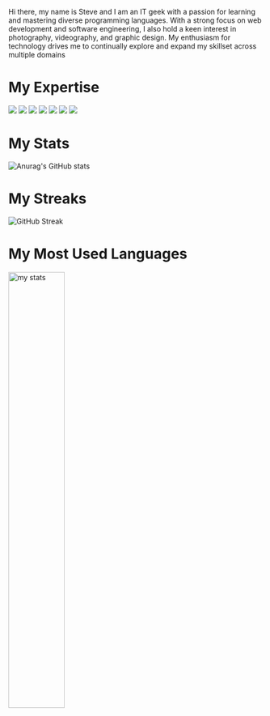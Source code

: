 Hi there, my name is Steve and I am an IT geek with a passion for learning and mastering diverse programming languages. 
With a strong focus on web development and software engineering, I also hold a keen interest in photography, videography, and graphic design. 
My enthusiasm for technology drives me to continually explore and expand my skillset across multiple domains

# My Expertise

<img src='https://img.shields.io/badge/Python-FFD43B?style=for-the-badge&logo=python&logoColor=blue'> <img src='https://img.shields.io/badge/HTML5-E34F26?style=for-the-badge&logo=html5&logoColor=white'> <img src='https://img.shields.io/badge/JavaScript-323330?style=for-the-badge&logo=javascript&logoColor=F7DF1E'> <img src='https://img.shields.io/badge/React_Native-20232A?style=for-the-badge&logo=react&logoColor=61DAFB'> <img src='https://img.shields.io/badge/React-20232A?style=for-the-badge&logo=react&logoColor=61DAFB'> <img src=' https://img.shields.io/badge/Kotlin-B125EA?style=for-the-badge&logo=kotlin&logoColor=white'> <img src='https://img.shields.io/badge/Canva-%2300C4CC.svg?&style=for-the-badge&logo=Canva&logoColor=white'>

# My Stats
![Anurag's GitHub stats](https://github-readme-stats.vercel.app/api?username=SsuubiStephen&show_icons=true&theme=radical) 

# My Streaks
![GitHub Streak](https://streak-stats.demolab.com?user=SsuubiStephen&theme=radical) 

# My Most Used Languages 
<img  alt="my stats" align = "left" width = "47%" src ="https://github-readme-stats.vercel.app/api/top-langs/?username=SsuubiStephen&layout=compact&bg_color=ffffff00&text_color=ffffff"/> 



